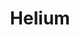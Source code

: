 ---
blog: https://blog.helium.com/
facebook: https://facebook.com/heliumsystems
git: https://github.com/helium
instagram: https://instagram.com/helium
linkedin: https://linkedin.com/company/heliuminc
logohandle: helium
sort: helium
title: Helium
twitter: https://x.com/helium
website: https://www.helium.com/
youtube: https://youtube.com/c/HeliumInc
---